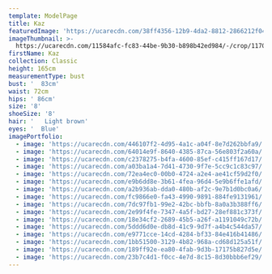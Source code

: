 ```yaml
---
template: ModelPage
title: Kaz
featuredImage: 'https://ucarecdn.com/38ff4356-12b9-4da2-8812-2866212f04af/'
imageThumbnail: >-
  https://ucarecdn.com/11584afc-fc83-44be-9b30-b898b42ed984/-/crop/1170x1901/0,0/-/preview/
firstName: Kaz
collection: Classic
height: 165cm
measurementType: bust
bust: '  83cm'
waist: 72cm
hips: ' 86cm'
size: '8'
shoeSize: '8'
hair: '   Light brown'
eyes: '  Blue'
imagePortfolio:
  - image: 'https://ucarecdn.com/446107f2-4d95-4a1c-a04f-8e7d262bbfa9/'
  - image: 'https://ucarecdn.com/64014e9f-8640-4385-87ca-56e803f2a60a/'
  - image: 'https://ucarecdn.com/c2378275-b4fa-4600-85ef-c415ff167d17/'
  - image: 'https://ucarecdn.com/a03ba1a4-7d41-4730-9f7e-5cc9c1c83c97/'
  - image: 'https://ucarecdn.com/72ea4ec0-00b0-4724-a2e4-ae41cf59d2f0/'
  - image: 'https://ucarecdn.com/e9b6dd8e-3b61-4fea-96d4-5e9b6ffe1afd/'
  - image: 'https://ucarecdn.com/a2b936ab-dda0-480b-af2c-9e7b1d0bc0a6/'
  - image: 'https://ucarecdn.com/fc9866e0-fa43-4990-9891-884fe9131961/'
  - image: 'https://ucarecdn.com/7dc97fb1-99e2-42bc-bbfb-8a0a3b388ff6/'
  - image: 'https://ucarecdn.com/2e99f4fe-7347-4a5f-bd27-28ef881c373f/'
  - image: 'https://ucarecdn.com/18e34cf2-2689-45b5-a26f-a1191049c72b/'
  - image: 'https://ucarecdn.com/5ddd6d0e-db8d-41c9-9d7f-a4b4c544da57/'
  - image: 'https://ucarecdn.com/e9771cce-14cd-4284-bf33-84e416b41486/'
  - image: 'https://ucarecdn.com/1bb51500-3129-4b82-968a-cd68d125a51f/'
  - image: 'https://ucarecdn.com/189ff92e-ea80-4fab-9d3b-17175b827d5e/'
  - image: 'https://ucarecdn.com/23b7c4d1-f0cc-4e7d-8c15-8d30bbb6ef29/'
---
```


